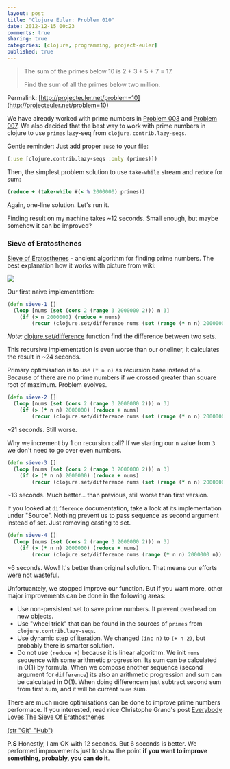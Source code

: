 ```yaml
---
layout: post
title: "Clojure Euler: Problem 010"
date: 2012-12-15 00:23
comments: true
sharing: true
categories: [clojure, programming, project-euler]
published: true
---
```


> The sum of the primes below 10 is 2 + 3 + 5 + 7 = 17.
>
> Find the sum of all the primes below two million.

Permalink: [http://projecteuler.net/problem=10](http://projecteuler.net/problem=10)

<!-- more -->

We have already worked with prime numbers in
[Problem 003](/blog/clojure-euler-problem-003/) and
[Problem 007](/blog/clojure-euler-problem-007/). We also decided that
the best way to work with prime numbers in clojure to use `primes` lazy-seq
from `clojure.contrib.lazy-seqs`.

Gentle reminder: Just add proper `:use` to your file:

```clojure
(:use [clojure.contrib.lazy-seqs :only (primes)])
```

Then, the simplest problem solution to use `take-while` stream and `reduce` for sum:

```clojure
(reduce + (take-while #(< % 2000000) primes))
```

Again, one-line solution. Let's run it.

Finding result on my nachine takes ~12 seconds. Small enough, but maybe somehow it can be improved?

### Sieve of Eratosthenes

[Sieve of Eratosthenes](http://en.wikipedia.org/wiki/Sieve_of_Eratosthenes) - ancient algorithm
for finding prime numbers. The best explanation how it works with picture from wiki:

![](http://upload.wikimedia.org/wikipedia/commons/b/b9/Sieve_of_Eratosthenes_animation.gif)

Our first naive implementation:

```clojure
(defn sieve-1 []
  (loop [nums (set (cons 2 (range 3 2000000 2))) n 3]
    (if (> n 2000000) (reduce + nums)
        (recur (clojure.set/difference nums (set (range (* n n) 2000000 n))) (inc n)))))
```

*Note:* [clojure.set/difference](http://clojuredocs.org/clojure_core/clojure.set/difference) function
find the difference between two sets.

This recursive implementation is even worse than our oneliner, it calculates the result in ~24 seconds.

Primary optimisation is to use `(* n n)` as recursion base instead of `n`. Because of there are no prime
numbers if we crossed greater than square root of maximum. Problem evolves.

``` clojure
(defn sieve-2 []
  (loop [nums (set (cons 2 (range 3 2000000 2))) n 3]
    (if (> (* n n) 2000000) (reduce + nums)
        (recur (clojure.set/difference nums (set (range (* n n) 2000000 n))) (inc n)))))
```

~21 seconds. Still worse.

Why we increment by 1 on recursion call? If we starting our `n` value from `3` we don't need
to go over even numbers.

```clojure
(defn sieve-3 []
  (loop [nums (set (cons 2 (range 3 2000000 2))) n 3]
    (if (> (* n n) 2000000) (reduce + nums)
        (recur (clojure.set/difference nums (set (range (* n n) 2000000 n))) (+ n 2)))))
```

~13 seconds. Much better... than previous, still worse than first version.

If you looked at `difference` documentation, take a look at its implementation under "Source".
Nothing prevent us to pass sequence as second argument instead of set. Just removing casting to set.

``` clojure
(defn sieve-4 []
  (loop [nums (set (cons 2 (range 3 2000000 2))) n 3]
    (if (> (* n n) 2000000) (reduce + nums)
        (recur (clojure.set/difference nums (range (* n n) 2000000 n)) (+ n 2)))))
```

~6 seconds. Wow! It's better than original solution. That means our efforts were not wasteful.

Unfortuantely, we stopped improve our function. But if you want more, other major improvements
can be done in the following areas:

* Use non-persistent set to save prime numbers. It prevent overhead on new objects.
* Use "wheel trick" that can be found in the sources of `primes` from `clojure.contrib.lazy-seqs`.
* Use dynamic step of iteration. We changed `(inc n)` to `(+ n 2)`, but probably there is smarter solution.
* Do not use `(reduce +)` because it is linear algorithm. We init `nums` sequence with some arithmetic progression.
Its sum can be calculated in O(1) by formula. When we compose another sequence (second argument for `difference`)
its also an arithmetic progression and sum can be calculated in O(1). When doing differencem just subtract second sum
from first sum, and it will be current `nums` sum.

There are much more optimisations can be done to improve prime numbers performace.
If you interested, read nice Christophe Grand's post
[Everybody Loves The Sieve Of Erathosthenes](http://clj-me.cgrand.net/2009/07/30/everybody-loves-the-sieve-of-eratosthenes/)

[(str "Git" "Hub")](https://github.com/mishadoff/project-euler/blob/master/src/project_euler/problem010.clj)

**P.S** Honestly, I am OK with 12 seconds. But 6 seconds is better. We performed improvements
just to show the point **if you want to improve something, probably, you can do it**.
